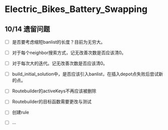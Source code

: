 # Electric_Bikes_Battery_Swapping
## 10/14 遗留问题
- [ ] 是否要考虑缩短banlist的长度？目前为无穷大。

- [ ] 对于每个neighbor搜索方式，记无改善次数是否应该清0。

- [ ] 对于每次大的迭代。记无改善次数是否应该清0。

- [ ] build_initial_solution中，是否应该引入banlist，在插入depot点失败后尝试新的点。

- [ ] Routebuilder的activeKeys不再应该被删除

- [ ] Routebuilder的目标函数需要更改与测试

- [ ] 创建rule

- [ ] ...


